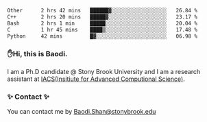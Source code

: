 <!--START_SECTION:waka-->

```txt
Other      2 hrs 42 mins   ██████▓░░░░░░░░░░░░░░░░░░   26.84 %
C++        2 hrs 20 mins   █████▓░░░░░░░░░░░░░░░░░░░   23.17 %
Bash       2 hrs 1 min     █████░░░░░░░░░░░░░░░░░░░░   20.04 %
C          1 hr 45 mins    ████▒░░░░░░░░░░░░░░░░░░░░   17.48 %
Python     42 mins         █▓░░░░░░░░░░░░░░░░░░░░░░░   06.98 %
```

<!--END_SECTION:waka-->

### ✋Hi, this is Baodi. 

I am a Ph.D candidate @ Stony Brook University and I am a research assistant at [IACS(Insitiute for Advanced Computional Science)](https://iacs.stonybrook.edu/).

### ✨ Contact ✨

You can contact me by [Baodi.Shan@stonybrook.edu](mailto:Baodi.Shan@stonybrook.edu)





<!--
[![Anurag's GitHub stats](https://github-readme-stats.vercel.app/api?username=lwshanbd&theme=jolly&show_icons=true&count_private=true&include_all_commits=true)](https://github.com/anuraghazra/github-readme-stats)
**lwshanbd/lwshanbd** is a ✨ _special_ ✨ repository because its `README.md` (this file) appears on your GitHub profile.

Here are some ideas to get you started:

- 🔭 I’m currently working on ...
- 🌱 I’m currently learning ...
- 👯 I’m looking to collaborate on ...
- 🤔 I’m looking for help with ...
- 💬 Ask me about ...
- 📫 How to reach me: ...
- 😄 Pronouns: ...
- ⚡ Fun fact: ...
-->
